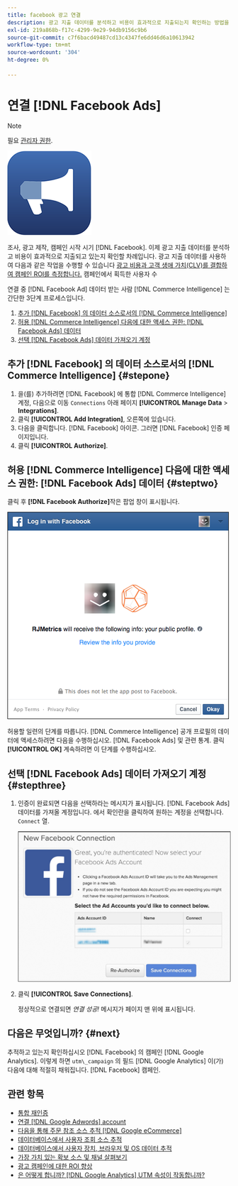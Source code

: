 ```yaml
---
title: facebook 광고 연결
description: 광고 지출 데이터를 분석하고 비용이 효과적으로 지출되는지 확인하는 방법을 알아봅니다.
exl-id: 219a868b-f17c-4299-9e29-94db9156c9b6
source-git-commit: c7f6bacd49487cd13c4347fe6dd46d6a10613942
workflow-type: tm+mt
source-wordcount: '304'
ht-degree: 0%

---
```


# 연결 [!DNL Facebook Ads]

>[!NOTE]
>
>필요 [관리자 권한](../../../administrator/user-management/user-management.md).

![](../../../assets/facebook-ads-logo.png)

조사, 광고 제작, 캠페인 시작 시기 [!DNL Facebook]. 이제 광고 지출 데이터를 분석하고 비용이 효과적으로 지출되고 있는지 확인할 차례입니다. 광고 지출 데이터를 사용하여 다음과 같은 작업을 수행할 수 있습니다 [광고 비용과 고객 생애 가치(CLV)를 결합하여 캠페인 ROI를 측정합니다.](../../../data-analyst/analysis/roi-ad-camp.md) 캠페인에서 획득한 사용자 수

연결 중 [!DNL Facebook Ad] 데이터 받는 사람 [!DNL Commerce Intelligence] 는 간단한 3단계 프로세스입니다.

1. [추가 [!DNL Facebook] 의 데이터 소스로서의 [!DNL Commerce Intelligence]](#stepone)
1. [허용 [!DNL Commerce Intelligence] 다음에 대한 액세스 권한: [!DNL Facebook Ads] 데이터](#steptwo)
1. [선택 [!DNL Facebook Ads] 데이터 가져오기 계정](#stepthree)

## 추가 [!DNL Facebook] 의 데이터 소스로서의 [!DNL Commerce Intelligence] {#stepone}

1. 을(를) 추가하려면 [!DNL Facebook] 에 통합 [!DNL Commerce Intelligence]계정, 다음으로 이동 `Connections` 아래 페이지 **[!UICONTROL Manage Data** > **Integrations]**.
1. 클릭 **[!UICONTROL Add Integration]**, 오른쪽에 있습니다.
1. 다음을 클릭합니다. [!DNL Facebook] 아이콘. 그러면 [!DNL Facebook] 인증 페이지입니다.
1. 클릭 **[!UICONTROL Authorize]**.

## 허용 [!DNL Commerce Intelligence] 다음에 대한 액세스 권한: [!DNL Facebook Ads] 데이터 {#steptwo}

클릭 후 **[!DNL Facebook Authorize]**&#x200B;작은 팝업 창이 표시됩니다.

![](../../../assets/Facebook_Access_Popup.png)

허용할 일련의 단계를 따릅니다. [!DNL Commerce Intelligence] 공개 프로필의 데이터에 액세스하려면 다음을 수행하십시오. [!DNL Facebook Ads] 및 관련 통계. 클릭 **[!UICONTROL OK]** 계속하려면 이 단계를 수행하십시오.

## 선택 [!DNL Facebook Ads] 데이터 가져오기 계정 {#stepthree}

1. 인증이 완료되면 다음을 선택하라는 메시지가 표시됩니다. [!DNL Facebook Ads] 데이터를 가져올 계정입니다. 에서 확인란을 클릭하여 원하는 계정을 선택합니다. `Connect` 열.

   ![](../../../assets/Facebook_Ad_Accounts.png)

1. 클릭 **[!UICONTROL Save Connections]**.

   정상적으로 연결되면 *연결 성공!* 메시지가 페이지 맨 위에 표시됩니다.

## 다음은 무엇입니까? {#next}

추적하고 있는지 확인하십시오 [!DNL Facebook] 의 캠페인 [!DNL Google Analytics]. 이렇게 하면 `utm\_campaign` 의 필드 [!DNL Google Analytics] 이(가) 다음에 대해 적절히 채워집니다. [!DNL Facebook] 캠페인.

## 관련 항목

* [통합 재인증](https://experienceleague.adobe.com/docs/commerce-knowledge-base/kb/how-to/mbi-reauthenticating-integrations.html)
* [연결 [!DNL Google Adwords] account](../integrations/google-ecommerce.md)
* [다음을 통해 주문 참조 소스 추적 [!DNL Google eCommerce]](../integrations/google-ecommerce.md)
* [데이터베이스에서 사용자 조회 소스 추적](../../analysis/google-track-user-acq.md)
* [데이터베이스에서 사용자 장치, 브라우저 및 OS 데이터 추적](../../analysis/track-usr-dev-browser.md)
* [가장 가치 있는 확보 소스 및 채널 살펴보기](../../analysis/most-value-source-channel.md)
* [광고 캠페인에 대한 ROI 향상](../../analysis/roi-ad-camp.md)
* [은 어떻게 합니까? [!DNL Google Analytics] UTM 속성이 작동합니까?](../../analysis/utm-attributes.md)

